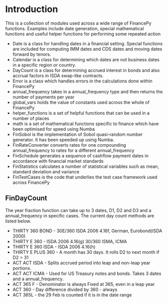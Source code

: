 # Introduction 

This is a collection of modules used across a wide range of FinancePy functions. Examples include date generation, special mathematical functions and useful helper functions for performing some repeated action

* Date is a class for handling dates in a financial setting. Special functions are included for computing IMM dates and CDS dates and moving dates forward by tenors.
* Calendar is a class for determining which dates are not business dates in a specific region or country.
* DayCount is a class for determining accrued interest in bonds and also accrual factors in ISDA swap-like contracts.
* Error is a class which handles errors in the calculations done within FinancePy
* annual_frequency takes in a annual_frequency type and then returns the number of payments per year
* global_vars holds the value of constants used across the whole of FinancePy
* helper_functions is a set of helpful functions that can be used in a number of places
* math is a set of mathematical functions specific to finance which have been optimised for speed using Numba
* FinSobol is the implementation of Sobol quasi-random number generator. It has been speeded up using Numba.
* FinRateConverter converts rates for one compounding annual_frequency to rates for a different annual_frequency
* FinSchedule generates a sequence of cashflow payment dates in accordance with financial market standards
* FinStatistics calculates a number of statistical variables such as mean, standard deviation and variance
* FinTestCases is the code that underlies the test case framework used across FinancePy

## FinDayCount

The year fraction function can take up to 3 dates, D1, D2 and D3 and a annual_frequency in specific cases. The current day count methods are listed below.

* THIRTY 360 BOND - 30E/360 ISDA 2006 4.16f, German, Eurobond(ISDA 2000)
* THIRTY E 360 - ISDA 2006 4.16(g) 30/360 ISMA, ICMA
* THIRTY E 360 ISDA - ISDA 2006 4.16(h)
* THIRTY E PLUS 360 - A month has 30 days. It rolls D2 to next month if D2 = 31
* ACT ACT ISDA - Splits accrued period into leap and non-leap year portions.
* ACT ACT ICMA - Used for US Treasury notes and bonds. Takes 3 dates and a annual_frequency.
* ACT 365 F - Denominator is always Fixed at 365, even in a leap year
* ACT 360 - Day difference divided by 360 - always
* ACT 365L - the 29 Feb is counted if it is in the date range

